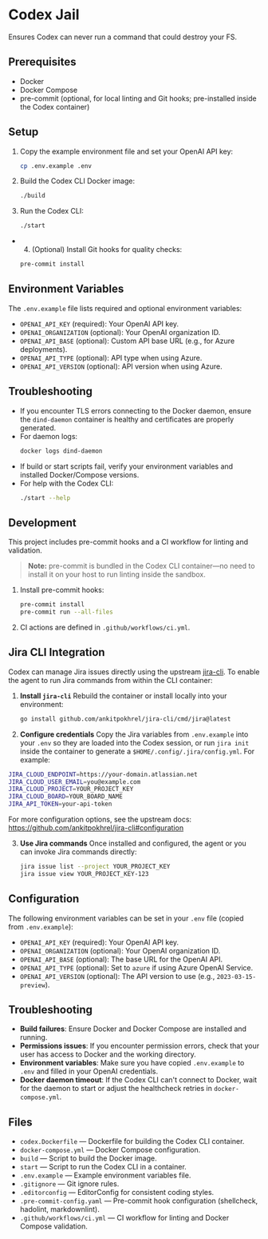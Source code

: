 # Codex Jail

Ensures Codex can never run a command that could destroy your FS.

## Prerequisites

- Docker
- Docker Compose
- pre-commit (optional, for local linting and Git hooks; pre-installed inside the Codex container)

## Setup

1. Copy the example environment file and set your OpenAI API key:

   ```bash
   cp .env.example .env
   ```

2. Build the Codex CLI Docker image:

   ```bash
   ./build
   ```

3. Run the Codex CLI:

   ```bash
   ./start
   ```

- 4. (Optional) Install Git hooks for quality checks:

   ```bash
   pre-commit install
   ```

## Environment Variables

The `.env.example` file lists required and optional environment variables:

- `OPENAI_API_KEY` (required): Your OpenAI API key.
- `OPENAI_ORGANIZATION` (optional): Your OpenAI organization ID.
- `OPENAI_API_BASE` (optional): Custom API base URL (e.g., for Azure deployments).
- `OPENAI_API_TYPE` (optional): API type when using Azure.
- `OPENAI_API_VERSION` (optional): API version when using Azure.

## Troubleshooting

- If you encounter TLS errors connecting to the Docker daemon, ensure the `dind-daemon` container is healthy and certificates are properly generated.
- For daemon logs:
  ```bash
  docker logs dind-daemon
  ```
- If build or start scripts fail, verify your environment variables and installed Docker/Compose versions.
- For help with the Codex CLI:
  ```bash
  ./start --help
  ```

## Development

This project includes pre-commit hooks and a CI workflow for linting and validation.

> **Note:** pre-commit is bundled in the Codex CLI container—no need to install it on your host to run linting inside the sandbox.

1. Install pre-commit hooks:
   ```bash
   pre-commit install
   pre-commit run --all-files
   ```
2. CI actions are defined in `.github/workflows/ci.yml`.

## Jira CLI Integration

Codex can manage Jira issues directly using the upstream [jira-cli](https://github.com/ankitpokhrel/jira-cli). To enable the agent to run Jira commands from within the CLI container:

1. **Install `jira-cli`**
   Rebuild the container or install locally into your environment:
   ```bash
   go install github.com/ankitpokhrel/jira-cli/cmd/jira@latest
   ```

2. **Configure credentials**
   Copy the Jira variables from `.env.example` into your `.env` so they are loaded into the Codex session, or run `jira init` inside the container to generate a `$HOME/.config/.jira/config.yml`. For example:
```bash
JIRA_CLOUD_ENDPOINT=https://your-domain.atlassian.net
JIRA_CLOUD_USER_EMAIL=you@example.com
JIRA_CLOUD_PROJECT=YOUR_PROJECT_KEY
JIRA_CLOUD_BOARD=YOUR_BOARD_NAME
JIRA_API_TOKEN=your-api-token
```
   For more configuration options, see the upstream docs:
   https://github.com/ankitpokhrel/jira-cli#configuration

3. **Use Jira commands**
   Once installed and configured, the agent or you can invoke Jira commands directly:
   ```bash
   jira issue list --project YOUR_PROJECT_KEY
   jira issue view YOUR_PROJECT_KEY-123
   ```

## Configuration

The following environment variables can be set in your `.env` file (copied from `.env.example`):

- `OPENAI_API_KEY` (required): Your OpenAI API key.
- `OPENAI_ORGANIZATION` (optional): Your OpenAI organization ID.
- `OPENAI_API_BASE` (optional): The base URL for the OpenAI API.
- `OPENAI_API_TYPE` (optional): Set to `azure` if using Azure OpenAI Service.
- `OPENAI_API_VERSION` (optional): The API version to use (e.g., `2023-03-15-preview`).


## Troubleshooting

- **Build failures**: Ensure Docker and Docker Compose are installed and running.
- **Permissions issues**: If you encounter permission errors, check that your user has access to Docker and the working directory.
- **Environment variables**: Make sure you have copied `.env.example` to `.env` and filled in your OpenAI credentials.
- **Docker daemon timeout**: If the Codex CLI can't connect to Docker, wait for the daemon to start or adjust the healthcheck retries in `docker-compose.yml`.

## Files

- `codex.Dockerfile` — Dockerfile for building the Codex CLI container.
- `docker-compose.yml` — Docker Compose configuration.
- `build` — Script to build the Docker image.
- `start` — Script to run the Codex CLI in a container.
- `.env.example` — Example environment variables file.
- `.gitignore` — Git ignore rules.
- `.editorconfig` — EditorConfig for consistent coding styles.
- `.pre-commit-config.yaml` — Pre-commit hook configuration (shellcheck, hadolint, markdownlint).
- `.github/workflows/ci.yml` — CI workflow for linting and Docker Compose validation.
